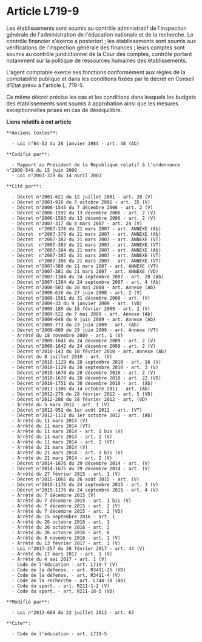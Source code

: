 # Article L719-9

Les établissements sont soumis au contrôle administratif de l'inspection générale de l'administration de l'éducation
nationale et de la recherche. Le contrôle financier s'exerce a posteriori ; les établissements sont soumis aux vérifications
de l'inspection générale des finances ; leurs comptes sont soumis au contrôle juridictionnel de la Cour des comptes, contrôle
portant notamment sur la politique de ressources humaines des établissements. 

L'agent comptable exerce ses fonctions conformément aux règles de la comptabilité publique et dans les conditions fixées par
le décret en Conseil d'Etat prévu à l'article L. 719-5. 

Ce même décret précise les cas et les conditions dans lesquels les budgets des établissements sont soumis à approbation ainsi
que les mesures exceptionnelles prises en cas de déséquilibre.

**Liens relatifs à cet article**

	**Anciens textes**:

	  - Loi n°84-52 du 26 janvier 1984 - art. 48 (Ab)

	**Codifié par**:

	  - Rapport au Président de la République relatif à l'ordonnance n°2000-549 du 15 juin 2000
	  - Loi n°2003-339 du 14 avril 2003

	**Cité par**:

	  - Décret n°2001-621 du 12 juillet 2001 - art. 20 (V)
	  - Décret n°2001-916 du 3 octobre 2001 - art. 35 (V)
	  - Décret n°2006-1545 du 7 décembre 2006 - art. 2 (V)
	  - Décret n°2006-1592 du 13 décembre 2006 - art. 2 (V)
	  - Décret n°2006-1593 du 13 décembre 2006 - art. 2 (V)
	  - Décret n°2007-317 du 8 mars 2007 - art. 24 (V)
	  - Décret  n°2007-378 du 21 mars 2007 - art. ANNEXE (Ab)
	  - Décret  n°2007-379 du 21 mars 2007 - art. ANNEXE (Ab)
	  - Décret  n°2007-382 du 21 mars 2007 - art. ANNEXE (VT)
	  - Décret  n°2007-383 du 21 mars 2007 - art. ANNEXE (VT)
	  - Décret  n°2007-384 du 21 mars 2007 - art. ANNEXE (Ab)
	  - Décret  n°2007-385 du 21 mars 2007 - art. ANNEXE (VT)
	  - Décret  n°2007-386 du 21 mars 2007 - art. ANNEXE (VT)
	  - Décret n°2007-380 du 21 mars 2007 - art. ANNEXE (VT)
	  - Décret n°2007-381 du 21 mars 2007 - art. ANNEXE (VD)
	  - Décret n°2007-1384 du 24 septembre 2007 - art. 28 (Ab)
	  - Décret n°2007-1384 du 24 septembre 2007 - art. 4 (Ab)
	  - Décret n°2008-503 du 28 mai 2008 - art. Annexe (Ab)
	  - Décret n°2008-616 du 27 juin 2008 - art. 2 (V)
	  - Décret n°2008-1561 du 31 décembre 2008 - art. (V)
	  - Décret n°2009-33 du 9 janvier 2009 - art. (VD)
	  - Décret n°2009-189 du 18 février 2009 - art. 2 (V)
	  - Décret n°2009-522 du 7 mai 2009 - art. Annexe (Ab)
	  - Décret n°2009-646 du 9 juin 2009 - art. Annexe (Ab)
	  - Décret n°2009-773 du 23 juin 2009 - art. (Ab)
	  - Décret n°2009-809 du 29 juin 2009 - art. Annexe (VT)
	  - Arrêté du 18 novembre 2009 - art. 1 (V)
	  - Décret n°2009-1641 du 24 décembre 2009 - art. 2 (V)
	  - Décret n°2009-1642 du 24 décembre 2009 - art. 2 (V)
	  - Décret n°2010-143 du 10 février 2010 - art. Annexe (Ab)
	  - Décret du 8 juillet 2010 - art. (V)
	  - Décret n°2010-1129 du 28 septembre 2010 - art. 16 (V)
	  - Décret n°2010-1129 du 28 septembre 2010 - art. 3 (V)
	  - Décret n°2010-1670 du 28 décembre 2010 - art. 2 (V)
	  - Décret n°2010-1670 du 28 décembre 2010 - art. 22 (VD)
	  - Décret n°2010-1751 du 30 décembre 2010 - art. (Ab)
	  - Décret n°2011-1306 du 14 octobre 2011 - art. (Ab)
	  - Décret n°2012-279 du 28 février 2012 - art. 5 (VD)
	  - Décret n°2012-286 du 28 février 2012 - art. (VD)
	  - Arrêté du 5 mars 2012 - art. 1 (V)
	  - Décret n°2012-952 du 1er août 2012 - art. (VT)
	  - Décret n°2012-1111 du 1er octobre 2012 - art. (Ab)
	  - Arrêté du 11 mars 2014 (V)
	  - Arrêté du 11 mars 2014 (VT)
	  - Arrêté du 11 mars 2014 - art. 1 bis (V)
	  - Arrêté du 11 mars 2014 - art. 2 (V)
	  - Arrêté du 11 mars 2014 - art. 2 (VT)
	  - Arrêté du 21 mars 2014 (V)
	  - Arrêté du 21 mars 2014 - art. 1 bis (V)
	  - Arrêté du 21 mars 2014 - art. 2 (V)
	  - Décret n°2014-1676 du 29 décembre 2014 - art. (V)
	  - Décret n°2014-1675 du 29 décembre 2014 - art. (V)
	  - Arrêté du 27 février 2015 - art. 1 (V)
	  - Décret n°2015-1065 du 26 août 2015 - art. (V)
	  - Décret n°2015-1176 du 24 septembre 2015 - art. 3 (V)
	  - Décret n°2015-1176 du 24 septembre 2015 - art. 4 (V)
	  - Arrêté du 7 décembre 2015 (V)
	  - Arrêté du 7 décembre 2015 - art. 1 bis (V)
	  - Arrêté du 7 décembre 2015 - art. 2 (V)
	  - Arrêté du 7 décembre 2015 - art. 2 (VD)
	  - Arrêté du 15 septembre 2016 - art. 1
	  - Arrêté du 26 octobre 2016 - art. 1
	  - Arrêté du 26 octobre 2016 - art. 2
	  - Arrêté du 26 octobre 2016 - art. 6
	  - Arrêté du 8 novembre 2016 - art. 1 (V)
	  - Arrêté du 13 février 2017 - art. 1 (V)
	  - Loi n°2017-257 du 28 février 2017 - art. 44 (V)
	  - Arrêté du 17 mars 2017 - art. 1 (V)
	  - Arrêté du 4 mai 2017 - art. 1 (V)
	  - Code de l'éducation - art. L719-7 (V)
	  - Code de la défense. - art. R3411-25 (VD)
	  - Code de la défense. - art. R3411-4 (V)
	  - Code de la recherche - art. L344-10 (Ab)
	  - Code du sport. - art. R211-1-2 (V)
	  - Code du sport. - art. R211-18-5 (VD)

	**Modifié par**:

	  - Loi n°2013-660 du 22 juillet 2013 - art. 63

	**Cite**:

	  - Code de l'éducation - art. L719-5
